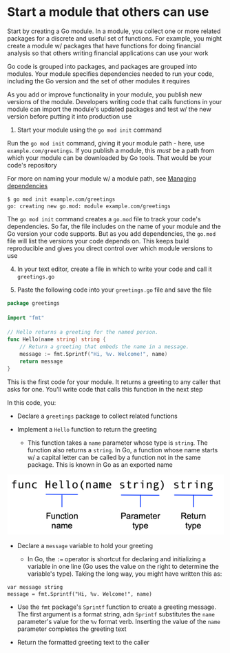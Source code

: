 # Start a module that others can use

Start by creating a Go module. In a module, you collect one or more related packages for a discrete and useful set of functions. For example, you might create a module w/ packages that have functions for doing financial analysis so that others writing financial applications can use your work

Go code is grouped into packages, and packages are grouped into modules. Your module specifies dependencies needed to run your code, including the Go version and the set of other modules it requires

As you add or improve functionality in your module, you publish new versions of the module. Developers writing code that calls functions in your module can import the module's updated packages and test w/ the new version before putting it into production use

1. Start your module using the `go mod init` command

Run the `go mod init` command, giving it your module path - here, use `example.com/greetings`. If you publish a module, this *must* be a path from which your module can be downloaded by Go tools. That would be your code's repository

For more on naming your module w/ a module path, see [Managing dependencies](https://golang.org/doc/modules/managing-dependencies#naming_module)

```
$ go mod init example.com/greetings
go: creating new go.mod: module example.com/greetings
```

The `go mod init` command creates a `go.mod` file to track your code's dependencies. So far, the file includes on the name of your module and the Go version your code supports. But as you add dependencies, the `go.mod` file will list the versions your code depends on. This keeps build reproducible and gives you direct control over which module versions to use

4. In your text editor, create a file in which to write your code and call it `greetings.go`

5. Paste the following code into your `greetings.go` file and save the file

```go
package greetings

import "fmt"

// Hello returns a greeting for the named person.
func Hello(name string) string {
    // Return a greeting that embeds the name in a message.
    message := fmt.Sprintf("Hi, %v. Welcome!", name)
    return message
}
```

This is the first code for your module. It returns a greeting to any caller that asks for one. You'll write code that calls this function in the next step

In this code, you:

* Declare a `greetings` package to collect related functions

* Implement a `Hello` function to return the greeting

    * This function takes a `name` parameter whose type is `string`. The function also returns a `string`. In Go, a function whose name starts w/ a capital letter can be called by a function not in the same package. This is known in Go as an exported name

![Function Syntax](../../../img/function-syntax.png)

* Declare a `message` variable to hold your greeting

    * In Go, the `:=` operator is shortcut for declaring and initializing a variable in one line (Go uses the value on the right to determine the variable's type). Taking the long way, you might have written this as:

```
var message string
message = fmt.Sprintf("Hi, %v. Welcome!", name)
```

* Use the `fmt` package's `Sprintf` function to create a greeting message. The first argument is a format string, adn `Sprintf` substitutes the `name` parameter's value for the `%v` format verb. Inserting the value of the `name` parameter completes the greeting text

* Return the formatted greeting text to the caller

